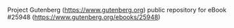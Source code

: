 Project Gutenberg (https://www.gutenberg.org) public repository for eBook #25948 (https://www.gutenberg.org/ebooks/25948)
